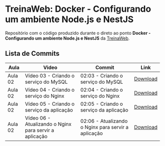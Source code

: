 # TreinaWeb: Docker - Configurando um ambiente Node.js e NestJS

Repositório com o código produzido durante o direto ao ponto **Docker - Configurando um ambiente Node.js e NestJS** da [TreinaWeb](https://treinaweb.com.br/).

## Lista de Commits

| Aula    | Video                                                  | Commit                                              | Link                                                                                                                                               |
| ------- | ------------------------------------------------------ | --------------------------------------------------- | -------------------------------------------------------------------------------------------------------------------------------------------------- |
| Aula 02 | Vídeo 03 - Criando o serviço do MySQL                  | 02:03 - Criando o serviço do MySQL                  | [Download](https://github.com/treinaweb/treinaweb-docker-configurando-ambiente-nodejs-nestjs/archive/4a746fca58425fe855ad535e6f009f3343cc13f9.zip) |
| Aula 02 | Vídeo 04 - Criando o serviço do Nginx                  | 02:04 - Criando o serviço do Nginx                  | [Download](https://github.com/treinaweb/treinaweb-docker-configurando-ambiente-nodejs-nestjs/archive/196795c3bba26e195f37e456636a224d03fe619f.zip) |
| Aula 02 | Vídeo 05 - Criando o serviço da aplicação              | 02:05 - Criando o serviço da aplicação              | [Download](https://github.com/treinaweb/treinaweb-docker-configurando-ambiente-nodejs-nestjs/archive/c253fef3b96711af0d737811843e4f760025f01c.zip) |
| Aula 02 | Vídeo 06 - Atualizando o Nginx para servir a aplicação | 02:06 - Atualizando o Nginx para servir a aplicação | [Download](https://github.com/treinaweb/treinaweb-docker-configurando-ambiente-nodejs-nestjs/archive/79431f8bee6484373bfa29bd5b9396bbdb384c94.zip) |
